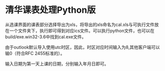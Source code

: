清华课表处理Python版
=====

 从选课界面的课表部分选择导出为xls，将导出的xls命名为cal.xls与可执行文件放在一个文件夹下，执行即可得到对应ics文件。可以执行python文件，也可以在build/exe.win32-3.6中找到cal.exe文件。

 由于outlook默认导入使用utc时区，因此，时区对应时间输入为8,其他客户端可以输0（符合RFC 2455标准的）。

 输入日期为第一天上课的日期，分别输入年月日即可。